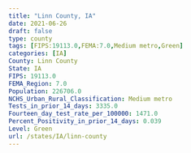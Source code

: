 ```yaml
---
title: "Linn County, IA"
date: 2021-06-26
draft: false
type: county
tags: [FIPS:19113.0,FEMA:7.0,Medium metro,Green]
categories: [IA]
County: Linn County
State: IA
FIPS: 19113.0
FEMA_Region: 7.0
Population: 226706.0
NCHS_Urban_Rural_Classification: Medium metro
Tests_in_prior_14_days: 3335.0
Fourteen_day_test_rate_per_100000: 1471.0
Percent_Positivity_in_prior_14_days: 0.039
Level: Green
url: /states/IA/linn-county
---
```



